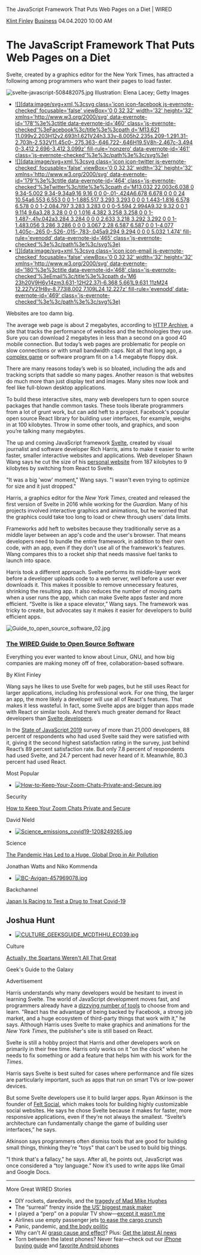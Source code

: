 The JavaScript Framework That Puts Web Pages on a Diet | WIRED

[Klint Finley](https://www.wired.com/contributor/klint-finley)
[Business](https://www.wired.com/category/business)
04.04.2020 10:00 AM

# The JavaScript Framework That Puts Web Pages on a Diet

Svelte, created by a graphics editor for the New York Times, has attracted a following among programmers who want their pages to load faster.

![svelte-javascript-508482075.jpg](../_resources/2bad44c87837e72f857883f7766fc39c.jpg)
​Illustration: Elena Lacey; Getty Images

- [![](data:image/svg+xml,%3csvg class='icon icon-facebook js-evernote-checked' focusable='false' viewBox='0 0 32 32' width='32' height='32' xmlns='http://www.w3.org/2000/svg' data-evernote-id='178'%3e%3ctitle data-evernote-id='460' class='js-evernote-checked'%3eFacebook%3c/title%3e%3cpath d='M13.621 11.099v2.203H12v2.693h1.621V24h3.33v-8.005h2.235s.209-1.291.31-2.703h-2.532V11.45c0-.275.363-.646.722-.646H19.5V8h-2.467c-3.494 0-3.412 2.696-3.412 3.099z' fill-rule='nonzero' data-evernote-id='461' class='js-evernote-checked'%3e%3c/path%3e%3c/svg%3e)](https://www.facebook.com/dialog/feed?&display=popup&caption=&app_id=719405864858490&link=https%3A%2F%2Fwww.wired.com%2Fstory%2Fjavascript-framework-puts-web-pages-diet%2F%3Futm_source%3Dfacebook%26utm_medium%3Dsocial%26utm_campaign%3Donsite-share%26utm_brand%3Dwired%26utm_social-type%3Dearned)
- [![](data:image/svg+xml,%3csvg class='icon icon-twitter js-evernote-checked' focusable='false' viewBox='0 0 32 32' width='32' height='32' xmlns='http://www.w3.org/2000/svg' data-evernote-id='179'%3e%3ctitle data-evernote-id='464' class='js-evernote-checked'%3eTwitter%3c/title%3e%3cpath d='M13.032 22.003c6.038 0 9.34-5.002 9.34-9.34a9.16 9.16 0 0 0-.01-.424A6.678 6.678 0 0 0 24 10.54a6.553 6.553 0 0 1-1.885.517 3.293 3.293 0 0 0 1.443-1.816 6.578 6.578 0 0 1-2.084.797 3.283 3.283 0 0 0-5.594 2.994A9.32 9.32 0 0 1 9.114 9.6a3.28 3.28 0 0 0 1.016 4.382 3.258 3.258 0 0 1-1.487-.41v.042a3.284 3.284 0 0 0 2.633 3.218 3.292 3.292 0 0 1-1.483.056 3.286 3.286 0 0 0 3.067 2.28 6.587 6.587 0 0 1-4.077 1.405c-.265 0-.526-.015-.783-.045a9.294 9.294 0 0 0 5.032 1.474' fill-rule='evenodd' data-evernote-id='465' class='js-evernote-checked'%3e%3c/path%3e%3c/svg%3e)](https://twitter.com/intent/tweet/?url=https%3A%2F%2Fwww.wired.com%2Fstory%2Fjavascript-framework-puts-web-pages-diet%2F%3Futm_source%3Dtwitter%26utm_medium%3Dsocial%26utm_campaign%3Donsite-share%26utm_brand%3Dwired%26utm_social-type%3Dearned&text=&via=wired)
- [![](data:image/svg+xml,%3csvg class='icon icon-email js-evernote-checked' focusable='false' viewBox='0 0 32 32' width='32' height='32' xmlns='http://www.w3.org/2000/svg' data-evernote-id='180'%3e%3ctitle data-evernote-id='468' class='js-evernote-checked'%3eEmail%3c/title%3e%3cpath d='M6 23h20V9H6v14zm3.631-12H22.37l-6.368 5.661L9.631 11zM24 12.227V21H8v-8.773l8.002 7.109L24 12.227z' fill-rule='evenodd' data-evernote-id='469' class='js-evernote-checked'%3e%3c/path%3e%3c/svg%3e)](https://www.wired.com/story/javascript-framework-puts-web-pages-diet/mailto:?subject=&body=https%3A%2F%2Fwww.wired.com%2Fstory%2Fjavascript-framework-puts-web-pages-diet%2F%3Futm_source%3Donsite-share%26utm_medium%3Demail%26utm_campaign%3Donsite-share%26utm_brand%3Dwired)

Websites are too damn big.

The average web page is about 2 megabytes, according to [HTTP Archive](https://www.httparchive.org/reports/state-of-the-web?start=latest), a site that tracks the performance of websites and the technologies they use. Sure you can download 2 megabytes in less than a second on a good 4G mobile connection. But today’s web pages are problematic for people on slow connections or with small bandwidth caps. Not all that long ago, a [complex game](https://www.wired.com/2016/04/average-webpage-now-size-original-doom/) or software program fit on a 1.4 megabyte floppy disk.

There are many reasons today’s web is so bloated, including the ads and tracking scripts that saddle so many pages. Another reason is that websites do much more than just display text and images. Many sites now look and feel like full-blown desktop applications.

To build these interactive sites, many web developers turn to open source packages that handle common tasks. These tools liberate programmers from a lot of grunt work, but can add heft to a project. Facebook's popular open source React library for building user interfaces, for example, weighs in at 100 kilobytes. Throw in some other tools, and graphics, and soon you’re talking many megabytes.

The up and coming JavaScript framework [Svelte](https://svelte.dev/), created by visual journalist and software developer Rich Harris, aims to make it easier to write faster, smaller interactive websites and applications. Web developer Shawn Wang says he cut the size of his [personal website](https://www.swyx.io/) from 187 kilobytes to 9 kilobytes by switching from React to Svelte.

"It was a big 'wow' moment," Wang says. "I wasn't even trying to optimize for size and it just dropped."

Harris, a graphics editor for the *New York Times*, created and released the first version of Svelte in 2016 while working for the *Guardian*. Many of his projects involved interactive graphics and animations, but he worried that the graphics could take too long to load or chew through users’ data limits.

Frameworks add heft to websites because they traditionally serve as a middle layer between an app's code and the user's browser. That means developers need to bundle the entire framework, in addition to their own code, with an app, even if they don't use all of the framework's features. Wang compares this to a rocket ship that needs massive fuel tanks to launch into space.

Harris took a different approach. Svelte performs its middle-layer work before a developer uploads code to a web server, well before a user ever downloads it. This makes it possible to remove unnecessary features, shrinking the resulting app. It also reduces the number of moving parts when a user runs the app, which can make Svelte apps faster and more efficient. “Svelte is like a space elevator,” Wang says. The framework was tricky to create, but advocates say it makes it easier for developers to build efficient apps.

![Guide_to_open_source_software_02.jpg](../_resources/7da0208075ae96edde3dc3a92bd81015.jpg)

### [The WIRED Guide to Open Source Software](https://www.wired.com/story/wired-guide-open-source-software)

Everything you ever wanted to know about Linux, GNU, and how big companies are making money off of free, collaboration-based software.

By Klint Finley

Wang says he likes to use Svelte for web pages, but he still uses React for larger applications, including his professional work. For one thing, the larger an app, the more likely a developer will use all of React's features. That makes it less wasteful. In fact, some Svelte apps are bigger than apps made with React or similar tools. And there’s much greater demand for React developers than [Svelte developers](https://twitter.com/sveltejobs).

In the [State of JavaScript 2019](https://2019.stateofjs.com/front-end-frameworks/svelte/) survey of more than 21,000 developers, 88 percent of respondents who had used Svelte said they were satisfied with it, giving it the second highest satisfaction rating in the survey, just behind React’s 89 percent satisfaction rate. But only 7.8 percent of respondents had used Svelte, and 24.7 percent had never heard of it. Meanwhile, 80.3 percent had used React.

Most Popular

- [![How-to-Keep-Your-Zoom-Chats-Private-and-Secure.jpg](../_resources/5daa9b262c554da351bc26ca7167f36e.jpg)](https://www.wired.com/story/keep-zoom-chats-private-secure#intcid=recommendations_wired-right-rail-popular_76df4dbd-adcb-4058-9148-72c90ad429af_popular4-1)

Security

[ How to Keep Your Zoom Chats Private and Secure](https://www.wired.com/story/keep-zoom-chats-private-secure#intcid=recommendations_wired-right-rail-popular_76df4dbd-adcb-4058-9148-72c90ad429af_popular4-1)

David Nield

- [![Science_emissions_covid19-1208249265.jpg](../_resources/1a02674590f69fc474934bad3fc447bf.jpg)](https://www.wired.com/story/the-pandemic-has-led-to-a-huge-global-drop-in-air-pollution#intcid=recommendations_wired-right-rail-popular_76df4dbd-adcb-4058-9148-72c90ad429af_popular4-1)

Science

[ The Pandemic Has Led to a Huge, Global Drop in Air Pollution](https://www.wired.com/story/the-pandemic-has-led-to-a-huge-global-drop-in-air-pollution#intcid=recommendations_wired-right-rail-popular_76df4dbd-adcb-4058-9148-72c90ad429af_popular4-1)

Jonathan Watts and Niko Kommenda

- [![BC-Avigan-457969078.jpg](../_resources/74e3b82c4c92a6357d93d96c752f1d73.jpg)](https://www.wired.com/story/japan-is-racing-to-test-a-drug-to-treat-covid-19#intcid=recommendations_wired-right-rail-popular_76df4dbd-adcb-4058-9148-72c90ad429af_popular4-1)

Backchannel

[ Japan Is Racing to Test a Drug to Treat Covid-19](https://www.wired.com/story/japan-is-racing-to-test-a-drug-to-treat-covid-19#intcid=recommendations_wired-right-rail-popular_76df4dbd-adcb-4058-9148-72c90ad429af_popular4-1)

Joshua Hunt
-

- [![CULTURE_GEEKSGUIDE_MCDTHHU_EC039.jpg](../_resources/66700a1a6a3f2577677acc9b783e864e.jpg)](https://www.wired.com/2020/03/geeks-guide-spartans#intcid=recommendations_wired-right-rail-popular_76df4dbd-adcb-4058-9148-72c90ad429af_popular4-1)

Culture

[ Actually, the Spartans Weren't All That Great](https://www.wired.com/2020/03/geeks-guide-spartans#intcid=recommendations_wired-right-rail-popular_76df4dbd-adcb-4058-9148-72c90ad429af_popular4-1)

Geek's Guide to the Galaxy

Advertisement

Harris understands why many developers would be hesitant to invest in learning Svelte. The world of JavaScript development moves fast, and programmers already have a [dizzying number of tools](https://www.wired.com/story/javascript-developers-more-choices-mean-hard-choices/) to choose from and learn. "React has the advantage of being backed by Facebook, a strong job market, and a huge ecosystem of third-party things that work with it," he says. Although Harris uses Svelte to make graphics and animations for the *New York Times*, the publisher's site is still based on React.

Svelte is still a hobby project that Harris and other developers work on primarily in their free time. Harris only works on it "on the clock" when he needs to fix something or add a feature that helps him with his work for the *Times*.

Harris says Svelte is best suited for cases where performance and file sizes are particularly important, such as apps that run on smart TVs or low-power devices.

But some Svelte developers use it to build larger apps. Ryan Atkinson is the founder of [Felt Social](https://felt.social/), which makes tools for building highly customizable social websites. He says he chose Svelte because it makes for faster, more responsive applications, even if they’re not always the smallest. “Svelte’s architecture can fundamentally change the game of building user interfaces,” he says.

Atkinson says programmers often dismiss tools that are good for building small things, thinking they're "toys" that can't be used to build big things.

"I think that's a fallacy," he says. After all, he points out, JavaScript was once considered a “toy language.” Now it’s used to write apps like Gmail and Google Docs.

* * *

More Great WIRED Stories

- DIY rockets, daredevils, and the [tragedy of Mad Mike Hughes](https://www.wired.com/story/diy-rockets-tragedy-mad-mike-hughes/?itm_campaign=BottomRelatedStories_Sections_4&itm_content=footer-recirc)
- The “surreal” frenzy inside [the US’ biggest mask maker](https://www.wired.com/story/surreal-frenzy-inside-us-biggest-mask-maker/?itm_campaign=BottomRelatedStories_Sections_4&itm_content=footer-recirc)
- I played a “perp” on a popular TV show—[except it wasn’t me](https://www.wired.com/story/i-played-a-perp-on-a-popular-tv-show-imdb/?itm_campaign=BottomRelatedStories_Sections_4&itm_content=footer-recirc)
- Airlines use empty passenger jets [to ease the cargo crunch](https://www.wired.com/story/airlines-use-empty-passenger-jets-ease-cargo-crunch/?itm_campaign=BottomRelatedStories_Sections_4&itm_content=footer-recirc)
- Panic, pandemic, [and the body politic](https://www.wired.com/story/what-coronavirus-pandemic-says-about-society/?itm_campaign=BottomRelatedStories_Sections_4&itm_content=footer-recirc)
- Why can't AI [grasp cause and effect](https://www.wired.com/story/ai-smart-cant-grasp-cause-effect/?itm_campaign=BottomRelatedStories_Sections_4&itm_content=footer-recirc)? Plus: [Get the latest AI news](https://www.wired.com/category/business/artificial-intelligence/?itm_campaign=BottomRelatedStories_Sections_4&itm_content=footer-recirc)
- Torn between the latest phones? Never fear—check out our [iPhone buying guide](https://wired.com/gallery/iphone-buying-guide/?itm_campaign=BottomRelatedStories&itm_content=footer-recirc) and [favorite Android phones](https://wired.com/gallery/best-android-phones/?itm_campaign=BottomRelatedStories&itm_content=footer-recirc)